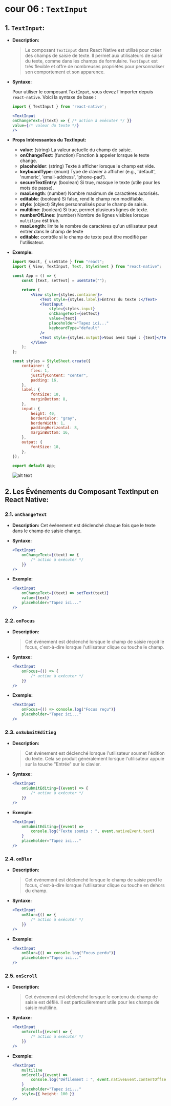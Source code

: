# cour 06 : **`TextInput`**

## 1. **`TextInput`:**

-   **Description:**

    > Le composant `TextInput` dans React Native est utilisé pour créer des champs de saisie de texte. Il permet aux utilisateurs de saisir du texte, comme dans les champs de formulaire. `TextInput` est très flexible et offre de nombreuses propriétés pour personnaliser son comportement et son apparence.

-   **Syntaxe:**

    Pour utiliser le composant `TextInput`, vous devez l'importer depuis `react-native`. Voici la syntaxe de base :

    ```jsx
    import { TextInput } from 'react-native';

    <TextInput
    onChangeText={(text) => { /* action à exécuter */ }}
    value={/* valeur du texte */}
    />
    ```

-   **Props Intéressantes du TextInput:**

    -   **value**: (string) La valeur actuelle du champ de saisie.
    -   **onChangeText**: (function) Fonction à appeler lorsque le texte change.
    -   **placeholder**: (string) Texte à afficher lorsque le champ est vide.
    -   **keyboardType**: (enum) Type de clavier à afficher (e.g., 'default', 'numeric', 'email-address', 'phone-pad').
    -   **secureTextEntry**: (boolean) Si true, masque le texte (utile pour les mots de passe).
    -   **maxLength**: (number) Nombre maximum de caractères autorisés.
    -   **editable**: (boolean) Si false, rend le champ non modifiable.
    -   **style**: (object) Styles personnalisés pour le champ de saisie.
    -   **multiline**: (boolean) Si true, permet plusieurs lignes de texte.
    -   **numberOfLines**: (number) Nombre de lignes visibles lorsque `multiline` est true.
    -   **maxLength:** limite le nombre de caractères qu'un utilisateur peut entrer dans le champ de texte
    -   **editable:** contrôle si le champ de texte peut être modifié par l'utilisateur.

-   **Exemple:**

    ```jsx
    import React, { useState } from "react";
    import { View, TextInput, Text, StyleSheet } from "react-native";

    const App = () => {
        const [text, setText] = useState("");

        return (
            <View style={styles.container}>
                <Text style={styles.label}>Entrez du texte :</Text>
                <TextInput
                    style={styles.input}
                    onChangeText={setText}
                    value={text}
                    placeholder="Tapez ici..."
                    keyboardType="default"
                />
                <Text style={styles.output}>Vous avez tapé : {text}</Text>
            </View>
        );
    };

    const styles = StyleSheet.create({
        container: {
            flex: 1,
            justifyContent: "center",
            padding: 16,
        },
        label: {
            fontSize: 18,
            marginBottom: 8,
        },
        input: {
            height: 40,
            borderColor: "gray",
            borderWidth: 1,
            paddingHorizontal: 8,
            marginBottom: 16,
        },
        output: {
            fontSize: 18,
        },
    });

    export default App;
    ```

    ![alt text](image.png)

## 2. **Les Événements du Composant TextInput en React Native:**

### 2.1. `onChangeText`

-   **Description:** Cet événement est déclenché chaque fois que le texte dans le champ de saisie change.

-   **Syntaxe:**

    ```jsx
    <TextInput
        onChangeText={(text) => {
            /* action à exécuter */
        }}
    />
    ```

-   **Exemple:**

    ```jsx
    <TextInput
        onChangeText={(text) => setText(text)}
        value={text}
        placeholder="Tapez ici..."
    />
    ```

### 2.2. `onFocus`

-   **Description:**

    > Cet événement est déclenché lorsque le champ de saisie reçoit le focus, c'est-à-dire lorsque l'utilisateur clique ou touche le champ.

-   **Syntaxe:**

    ```jsx
    <TextInput
        onFocus={() => {
            /* action à exécuter */
        }}
    />
    ```

-   **Exemple:**

    ```jsx
    <TextInput
        onFocus={() => console.log("Focus reçu")}
        placeholder="Tapez ici..."
    />
    ```

### 2.3. `onSubmitEditing`

-   **Description:**

    > Cet événement est déclenché lorsque l'utilisateur soumet l'édition du texte. Cela se produit généralement lorsque l'utilisateur appuie sur la touche "Entrée" sur le clavier.

-   **Syntaxe:**

    ```jsx
    <TextInput
        onSubmitEditing={(event) => {
            /* action à exécuter */
        }}
    />
    ```

-   **Exemple:**

    ```jsx
    <TextInput
        onSubmitEditing={(event) =>
            console.log("Texte soumis : ", event.nativeEvent.text)
        }
        placeholder="Tapez ici..."
    />
    ```

### 2.4. `onBlur`

-   **Description:**

    > Cet événement est déclenché lorsque le champ de saisie perd le focus, c'est-à-dire lorsque l'utilisateur clique ou touche en dehors du champ.

-   **Syntaxe:**

    ```jsx
    <TextInput
        onBlur={() => {
            /* action à exécuter */
        }}
    />
    ```

-   **Exemple:**

    ```jsx
    <TextInput
        onBlur={() => console.log("Focus perdu")}
        placeholder="Tapez ici..."
    />
    ```

### 2.5. `onScroll`

-   **Description:**

    > Cet événement est déclenché lorsque le contenu du champ de saisie est défilé. Il est particulièrement utile pour les champs de saisie multiline.

-   **Syntaxe:**

    ```jsx
    <TextInput
        onScroll={(event) => {
            /* action à exécuter */
        }}
    />
    ```

-   **Exemple:**

    ```jsx
    <TextInput
        multiline
        onScroll={(event) =>
            console.log("Défilement : ", event.nativeEvent.contentOffset)
        }
        placeholder="Tapez ici..."
        style={{ height: 100 }}
    />
    ```
